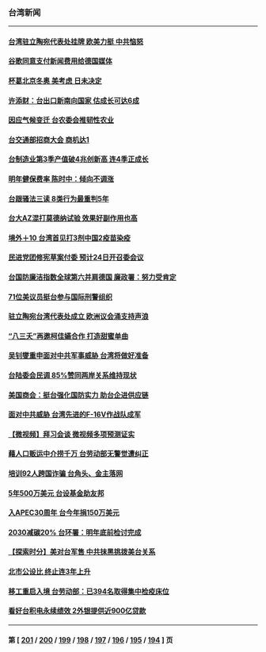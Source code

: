 ### 台湾新闻
---
#### [台湾驻立陶宛代表处挂牌 欧美力挺 中共恼怒](../../pages/ncid1349361/n13386793.md) 
#### [谷歌同意支付新闻费用给德国媒体](../../pages/ncid1349361/n13386433.md) 
#### [杯葛北京冬奥 美考虑 日未决定](../../pages/ncid1349361/n13386546.md) 
#### [许添财：台出口新南向国家 估成长可达6成](../../pages/ncid1349361/n13386494.md) 
#### [因应气候变迁 台农委会推韧性农业](../../pages/ncid1349361/n13386498.md) 
#### [台交通部招商大会 商机达1](../../pages/ncid1349361/n13386500.md) 
#### [台制造业第3季产值破4兆创新高 连4季正成长](../../pages/ncid1349361/n13386502.md) 
#### [明年健保费率 陈时中：倾向不调涨](../../pages/ncid1349361/n13386435.md) 
#### [台跟骚法三读 8类行为最重判5年](../../pages/ncid1349361/n13386373.md) 
#### [台大AZ混打莫德纳试验 效果好副作用也高](../../pages/ncid1349361/n13386393.md) 
#### [境外＋10 台湾首见打3剂中国2疫苗染疫](../../pages/ncid1349361/n13386397.md) 
#### [民进党团修宪草案付委 预计24日开召委会议](../../pages/ncid1349361/n13386320.md) 
#### [台国防廉洁指数全球第六并肩德国 廉政署：努力受肯定](../../pages/ncid1349361/n13386293.md) 
#### [71位美议员挺台参与国际刑警组织](../../pages/ncid1349361/n13386275.md) 
#### [驻立陶宛台湾代表处成立 欧洲议会涌支持声浪](../../pages/ncid1349361/n13386112.md) 
#### [“八三夭”再邀柯佳嬿合作 打造甜蜜单曲](../../pages/ncid1349361/n13385658.md) 
#### [吴钊燮重申面对中共军事威胁 台湾将做好准备](../../pages/ncid1349361/n13385399.md) 
#### [台陆委会民调 85%赞同两岸关系维持现状](../../pages/ncid1349361/n13384138.md) 
#### [美国商会：挺台强化国防实力 助台企进供应链](../../pages/ncid1349361/n13383319.md) 
#### [面对中共威胁 台湾先进的F-16V作战队成军](../../pages/ncid1349361/n13384661.md) 
#### [【微视频】拜习会谈 微视频多项预测证实](../../pages/ncid1349361/n13384088.md) 
#### [藉人口贩运中介捞千万 台劳动部无警觉遭纠正](../../pages/ncid1349361/n13384178.md) 
#### [培训92人跨国诈骗 台角头、金主落网](../../pages/ncid1349361/n13384174.md) 
#### [5年500万美元 台设基金助友邦](../../pages/ncid1349361/n13384188.md) 
#### [入APEC30周年 台今年捐150万美元](../../pages/ncid1349361/n13384185.md) 
#### [2030减碳20% 台环署：明年底前检讨完成](../../pages/ncid1349361/n13384076.md) 
#### [【探索时分】美对台军售 中共抹黑挑拨美台关系](../../pages/ncid1349361/n13382587.md) 
#### [北市公设比 终止连3年上升](../../pages/ncid1349361/n13383854.md) 
#### [移工重启入境 台劳动部：已394名取得集中检疫床位](../../pages/ncid1349361/n13384010.md) 
#### [看好台积电永续绩效 2外银提供近900亿贷款](../../pages/ncid1349361/n13384007.md) 

---
#### 第 [ [201](./201.md) / [200](./200.md) / [199](./199.md) / [198](./198.md) / [197](./197.md) / [196](./196.md) / [195](./195.md) / [194](./194.md) ] 页
